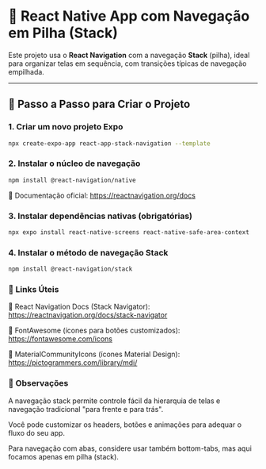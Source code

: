 # 📱 React Native App com Navegação em Pilha (Stack)

Este projeto usa o **React Navigation** com a navegação **Stack** (pilha), ideal para organizar telas em sequência, com transições típicas de navegação empilhada.

---

## 🚀 Passo a Passo para Criar o Projeto

### 1. Criar um novo projeto Expo
```bash
npx create-expo-app react-app-stack-navigation --template
```
### 2. Instalar o núcleo de navegação
```bash
npm install @react-navigation/native
```
📘 Documentação oficial: https://reactnavigation.org/docs

### 3. Instalar dependências nativas (obrigatórias)

```bash
npx expo install react-native-screens react-native-safe-area-context
```

### 4. Instalar o método de navegação Stack

```bash
npm install @react-navigation/stack
```

### 🔗 Links Úteis

📘 React Navigation Docs (Stack Navigator): https://reactnavigation.org/docs/stack-navigator

🔸 FontAwesome (ícones para botões customizados): https://fontawesome.com/icons

🔸 MaterialCommunityIcons (ícones Material Design): https://pictogrammers.com/library/mdi/

### 📌 Observações

A navegação stack permite controle fácil da hierarquia de telas e navegação tradicional "para frente e para trás".

Você pode customizar os headers, botões e animações para adequar o fluxo do seu app.

Para navegação com abas, considere usar também bottom-tabs, mas aqui focamos apenas em pilha (stack).


